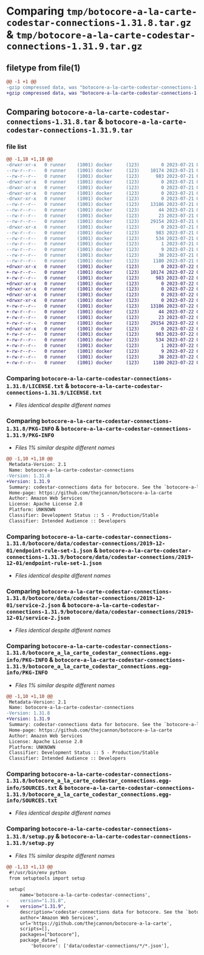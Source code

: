 # Comparing `tmp/botocore-a-la-carte-codestar-connections-1.31.8.tar.gz` & `tmp/botocore-a-la-carte-codestar-connections-1.31.9.tar.gz`

## filetype from file(1)

```diff
@@ -1 +1 @@
-gzip compressed data, was "botocore-a-la-carte-codestar-connections-1.31.8.tar", last modified: Fri Jul 21 01:21:16 2023, max compression
+gzip compressed data, was "botocore-a-la-carte-codestar-connections-1.31.9.tar", last modified: Sat Jul 22 01:20:19 2023, max compression
```

## Comparing `botocore-a-la-carte-codestar-connections-1.31.8.tar` & `botocore-a-la-carte-codestar-connections-1.31.9.tar`

### file list

```diff
@@ -1,18 +1,18 @@
-drwxr-xr-x   0 runner    (1001) docker     (123)        0 2023-07-21 01:21:16.854838 botocore-a-la-carte-codestar-connections-1.31.8/
--rw-r--r--   0 runner    (1001) docker     (123)    10174 2023-07-21 01:21:16.000000 botocore-a-la-carte-codestar-connections-1.31.8/LICENSE.txt
--rw-r--r--   0 runner    (1001) docker     (123)      983 2023-07-21 01:21:16.854838 botocore-a-la-carte-codestar-connections-1.31.8/PKG-INFO
-drwxr-xr-x   0 runner    (1001) docker     (123)        0 2023-07-21 01:21:16.854838 botocore-a-la-carte-codestar-connections-1.31.8/botocore/
-drwxr-xr-x   0 runner    (1001) docker     (123)        0 2023-07-21 01:21:16.854838 botocore-a-la-carte-codestar-connections-1.31.8/botocore/data/
-drwxr-xr-x   0 runner    (1001) docker     (123)        0 2023-07-21 01:21:16.854838 botocore-a-la-carte-codestar-connections-1.31.8/botocore/data/codestar-connections/
-drwxr-xr-x   0 runner    (1001) docker     (123)        0 2023-07-21 01:21:16.854838 botocore-a-la-carte-codestar-connections-1.31.8/botocore/data/codestar-connections/2019-12-01/
--rw-r--r--   0 runner    (1001) docker     (123)    13186 2023-07-21 01:21:06.000000 botocore-a-la-carte-codestar-connections-1.31.8/botocore/data/codestar-connections/2019-12-01/endpoint-rule-set-1.json
--rw-r--r--   0 runner    (1001) docker     (123)       44 2023-07-21 01:21:06.000000 botocore-a-la-carte-codestar-connections-1.31.8/botocore/data/codestar-connections/2019-12-01/examples-1.json
--rw-r--r--   0 runner    (1001) docker     (123)       23 2023-07-21 01:21:06.000000 botocore-a-la-carte-codestar-connections-1.31.8/botocore/data/codestar-connections/2019-12-01/paginators-1.json
--rw-r--r--   0 runner    (1001) docker     (123)    29154 2023-07-21 01:21:06.000000 botocore-a-la-carte-codestar-connections-1.31.8/botocore/data/codestar-connections/2019-12-01/service-2.json
-drwxr-xr-x   0 runner    (1001) docker     (123)        0 2023-07-21 01:21:16.854838 botocore-a-la-carte-codestar-connections-1.31.8/botocore_a_la_carte_codestar_connections.egg-info/
--rw-r--r--   0 runner    (1001) docker     (123)      983 2023-07-21 01:21:16.000000 botocore-a-la-carte-codestar-connections-1.31.8/botocore_a_la_carte_codestar_connections.egg-info/PKG-INFO
--rw-r--r--   0 runner    (1001) docker     (123)      534 2023-07-21 01:21:16.000000 botocore-a-la-carte-codestar-connections-1.31.8/botocore_a_la_carte_codestar_connections.egg-info/SOURCES.txt
--rw-r--r--   0 runner    (1001) docker     (123)        1 2023-07-21 01:21:16.000000 botocore-a-la-carte-codestar-connections-1.31.8/botocore_a_la_carte_codestar_connections.egg-info/dependency_links.txt
--rw-r--r--   0 runner    (1001) docker     (123)        9 2023-07-21 01:21:16.000000 botocore-a-la-carte-codestar-connections-1.31.8/botocore_a_la_carte_codestar_connections.egg-info/top_level.txt
--rw-r--r--   0 runner    (1001) docker     (123)       38 2023-07-21 01:21:16.854838 botocore-a-la-carte-codestar-connections-1.31.8/setup.cfg
--rw-r--r--   0 runner    (1001) docker     (123)     1180 2023-07-21 01:21:16.000000 botocore-a-la-carte-codestar-connections-1.31.8/setup.py
+drwxr-xr-x   0 runner    (1001) docker     (123)        0 2023-07-22 01:20:19.932830 botocore-a-la-carte-codestar-connections-1.31.9/
+-rw-r--r--   0 runner    (1001) docker     (123)    10174 2023-07-22 01:20:19.000000 botocore-a-la-carte-codestar-connections-1.31.9/LICENSE.txt
+-rw-r--r--   0 runner    (1001) docker     (123)      983 2023-07-22 01:20:19.932830 botocore-a-la-carte-codestar-connections-1.31.9/PKG-INFO
+drwxr-xr-x   0 runner    (1001) docker     (123)        0 2023-07-22 01:20:19.932830 botocore-a-la-carte-codestar-connections-1.31.9/botocore/
+drwxr-xr-x   0 runner    (1001) docker     (123)        0 2023-07-22 01:20:19.932830 botocore-a-la-carte-codestar-connections-1.31.9/botocore/data/
+drwxr-xr-x   0 runner    (1001) docker     (123)        0 2023-07-22 01:20:19.932830 botocore-a-la-carte-codestar-connections-1.31.9/botocore/data/codestar-connections/
+drwxr-xr-x   0 runner    (1001) docker     (123)        0 2023-07-22 01:20:19.932830 botocore-a-la-carte-codestar-connections-1.31.9/botocore/data/codestar-connections/2019-12-01/
+-rw-r--r--   0 runner    (1001) docker     (123)    13186 2023-07-22 01:20:09.000000 botocore-a-la-carte-codestar-connections-1.31.9/botocore/data/codestar-connections/2019-12-01/endpoint-rule-set-1.json
+-rw-r--r--   0 runner    (1001) docker     (123)       44 2023-07-22 01:20:09.000000 botocore-a-la-carte-codestar-connections-1.31.9/botocore/data/codestar-connections/2019-12-01/examples-1.json
+-rw-r--r--   0 runner    (1001) docker     (123)       23 2023-07-22 01:20:09.000000 botocore-a-la-carte-codestar-connections-1.31.9/botocore/data/codestar-connections/2019-12-01/paginators-1.json
+-rw-r--r--   0 runner    (1001) docker     (123)    29154 2023-07-22 01:20:09.000000 botocore-a-la-carte-codestar-connections-1.31.9/botocore/data/codestar-connections/2019-12-01/service-2.json
+drwxr-xr-x   0 runner    (1001) docker     (123)        0 2023-07-22 01:20:19.932830 botocore-a-la-carte-codestar-connections-1.31.9/botocore_a_la_carte_codestar_connections.egg-info/
+-rw-r--r--   0 runner    (1001) docker     (123)      983 2023-07-22 01:20:19.000000 botocore-a-la-carte-codestar-connections-1.31.9/botocore_a_la_carte_codestar_connections.egg-info/PKG-INFO
+-rw-r--r--   0 runner    (1001) docker     (123)      534 2023-07-22 01:20:19.000000 botocore-a-la-carte-codestar-connections-1.31.9/botocore_a_la_carte_codestar_connections.egg-info/SOURCES.txt
+-rw-r--r--   0 runner    (1001) docker     (123)        1 2023-07-22 01:20:19.000000 botocore-a-la-carte-codestar-connections-1.31.9/botocore_a_la_carte_codestar_connections.egg-info/dependency_links.txt
+-rw-r--r--   0 runner    (1001) docker     (123)        9 2023-07-22 01:20:19.000000 botocore-a-la-carte-codestar-connections-1.31.9/botocore_a_la_carte_codestar_connections.egg-info/top_level.txt
+-rw-r--r--   0 runner    (1001) docker     (123)       38 2023-07-22 01:20:19.932830 botocore-a-la-carte-codestar-connections-1.31.9/setup.cfg
+-rw-r--r--   0 runner    (1001) docker     (123)     1180 2023-07-22 01:20:19.000000 botocore-a-la-carte-codestar-connections-1.31.9/setup.py
```

### Comparing `botocore-a-la-carte-codestar-connections-1.31.8/LICENSE.txt` & `botocore-a-la-carte-codestar-connections-1.31.9/LICENSE.txt`

 * *Files identical despite different names*

### Comparing `botocore-a-la-carte-codestar-connections-1.31.8/PKG-INFO` & `botocore-a-la-carte-codestar-connections-1.31.9/PKG-INFO`

 * *Files 1% similar despite different names*

```diff
@@ -1,10 +1,10 @@
 Metadata-Version: 2.1
 Name: botocore-a-la-carte-codestar-connections
-Version: 1.31.8
+Version: 1.31.9
 Summary: codestar-connections data for botocore. See the `botocore-a-la-carte` package for more info.
 Home-page: https://github.com/thejcannon/botocore-a-la-carte
 Author: Amazon Web Services
 License: Apache License 2.0
 Platform: UNKNOWN
 Classifier: Development Status :: 5 - Production/Stable
 Classifier: Intended Audience :: Developers
```

### Comparing `botocore-a-la-carte-codestar-connections-1.31.8/botocore/data/codestar-connections/2019-12-01/endpoint-rule-set-1.json` & `botocore-a-la-carte-codestar-connections-1.31.9/botocore/data/codestar-connections/2019-12-01/endpoint-rule-set-1.json`

 * *Files identical despite different names*

### Comparing `botocore-a-la-carte-codestar-connections-1.31.8/botocore/data/codestar-connections/2019-12-01/service-2.json` & `botocore-a-la-carte-codestar-connections-1.31.9/botocore/data/codestar-connections/2019-12-01/service-2.json`

 * *Files identical despite different names*

### Comparing `botocore-a-la-carte-codestar-connections-1.31.8/botocore_a_la_carte_codestar_connections.egg-info/PKG-INFO` & `botocore-a-la-carte-codestar-connections-1.31.9/botocore_a_la_carte_codestar_connections.egg-info/PKG-INFO`

 * *Files 1% similar despite different names*

```diff
@@ -1,10 +1,10 @@
 Metadata-Version: 2.1
 Name: botocore-a-la-carte-codestar-connections
-Version: 1.31.8
+Version: 1.31.9
 Summary: codestar-connections data for botocore. See the `botocore-a-la-carte` package for more info.
 Home-page: https://github.com/thejcannon/botocore-a-la-carte
 Author: Amazon Web Services
 License: Apache License 2.0
 Platform: UNKNOWN
 Classifier: Development Status :: 5 - Production/Stable
 Classifier: Intended Audience :: Developers
```

### Comparing `botocore-a-la-carte-codestar-connections-1.31.8/botocore_a_la_carte_codestar_connections.egg-info/SOURCES.txt` & `botocore-a-la-carte-codestar-connections-1.31.9/botocore_a_la_carte_codestar_connections.egg-info/SOURCES.txt`

 * *Files identical despite different names*

### Comparing `botocore-a-la-carte-codestar-connections-1.31.8/setup.py` & `botocore-a-la-carte-codestar-connections-1.31.9/setup.py`

 * *Files 1% similar despite different names*

```diff
@@ -1,13 +1,13 @@
 #!/usr/bin/env python
 from setuptools import setup
 
 setup(
     name='botocore-a-la-carte-codestar-connections',
-    version="1.31.8",
+    version="1.31.9",
     description='codestar-connections data for botocore. See the `botocore-a-la-carte` package for more info.',
     author='Amazon Web Services',
     url='https://github.com/thejcannon/botocore-a-la-carte',
     scripts=[],
     packages=["botocore"],
     package_data={
         'botocore': ['data/codestar-connections/*/*.json'],
```

